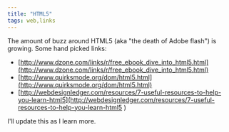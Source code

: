 ```yaml
---
title: "HTML5"
tags: web,links
---
```

The amount of buzz around HTML5 (aka "the death of Adobe flash") is growing. Some hand picked links:

* [http://www.dzone.com/links/r/free_ebook_dive_into_html5.html](http://www.dzone.com/links/r/free_ebook_dive_into_html5.html)
* [http://www.quirksmode.org/dom/html5.html](http://www.quirksmode.org/dom/html5.html)
* [http://webdesignledger.com/resources/7-useful-resources-to-help-you-learn-html5](http://webdesignledger.com/resources/7-useful-resources-to-help-you-learn-html5
)

I'll update this as I learn more.
